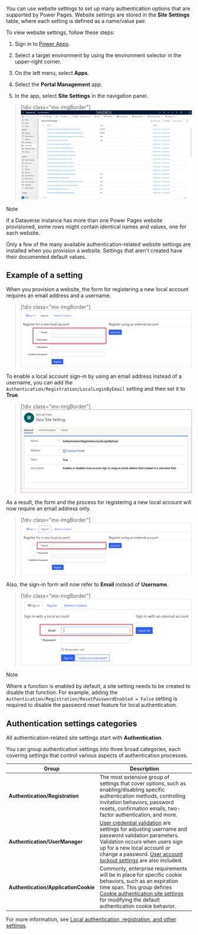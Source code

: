 You can use website settings to set up many authentication options that are supported by Power Pages. Website settings are stored in the **Site Settings** table, where each setting is defined as a name/value pair.

To view website settings, follow these steps:

1. Sign in to [Power Apps](https://make.powerapps.com/?azure-portal=true).

1. Select a target environment by using the environment selector in the upper-right corner.

1. On the left menu, select **Apps**.

1. Select the **Portal Management** app.

1. In the app, select **Site Settings** in the navigation panel.

> [!div class="mx-imgBorder"]
> [![Screenshot of active website settings for a Power Pages website.](../media/active-site-settings.png)](../media/active-site-settings.png#lightbox)

> [!NOTE]
> If a Dataverse instance has more than one Power Pages website provisioned, some rows might contain identical names and values, one for each website.

Only a few of the many available authentication-related website settings are installed when you provision a website. Settings that aren't created have their documented default values.

## Example of a setting

When you provision a website, the form for registering a new local account requires an email address and a username.

> [!div class="mx-imgBorder"]
> [![Screenshot of the Register tab in a Power Pages website, showing the Email and Username fields highlighted.](../media/register-username.png)](../media/register-username.png#lightbox)

To enable a local account sign-in by using an email address instead of a username, you can add the `Authentication/Registration/LocalLoginByEmail` setting and then set it to **True**.

> [!div class="mx-imgBorder"]
> [![Screenshot of the General tab on the New Site Setting form, showing details filled in and the Value set to True.](../media/add-new-site-setting.png)](../media/add-new-site-setting.png#lightbox)

As a result, the form and the process for registering a new local account will now require an email address only.

> [!div class="mx-imgBorder"]
> [![Screenshot of registering with an email address only in a Power Pages website.](../media/register-email-address.png)](../media/register-email-address.png#lightbox)

Also, the sign-in form will now refer to **Email** instead of **Username**.

> [!div class="mx-imgBorder"]
> [![Screenshot of signing in by email to a Power Pages website.](../media/local-sign-email.png)](../media/local-sign-email.png#lightbox)

> [!NOTE]
> Where a function is enabled by default, a site setting needs to be created to disable that function. For example, adding the `Authentication/Registration/ResetPasswordEnabled = False` setting is required to disable the password reset feature for local authentication.

## Authentication settings categories

All authentication-related site settings start with **Authentication**.

You can group authentication settings into three broad categories, each covering settings that control various aspects of authentication processes.

| Group                                | Description                                                  |
| ------------------------------------ | ------------------------------------------------------------ |
| **Authentication/Registration**      | The most extensive group of settings that cover options, such as enabling/disabling specific authentication methods, controlling invitation behaviors, password resets, confirmation emails, two-factor authentication, and more. |
| **Authentication/UserManager**       | [User credential validation](/power-apps/maker/portals/configure/set-authentication-identity?azure-portal=true#user-credential-validation) are settings for adjusting username and password validation parameters. Validation occurs when users sign up for a new local account or change a password. [User account lockout settings](/power-apps/maker/portals/configure/set-authentication-identity?azure-portal=true#user-account-lockout-settings) are also included. |
| **Authentication/ApplicationCookie** | Commonly, enterprise requirements will be in place for specific cookie behaviors, such as an expiration time span. This group defines [Cookie authentication site settings](/power-apps/maker/portals/configure/set-authentication-identity?azure-portal=true#cookie-authentication-site-settings) for modifying the default authentication cookie behavior. |

For more information, see [Local authentication, registration, and other settings](/power-pages/security/authentication/set-authentication-identity?azure-portal=true).
